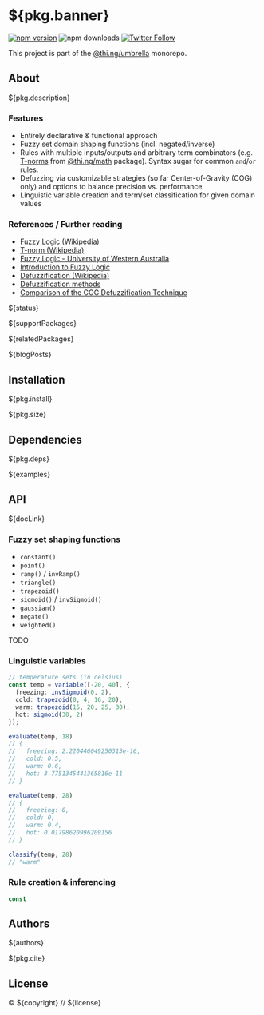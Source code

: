 # ${pkg.banner}

[![npm version](https://img.shields.io/npm/v/${pkg.name}.svg)](https://www.npmjs.com/package/${pkg.name})
![npm downloads](https://img.shields.io/npm/dm/${pkg.name}.svg)
[![Twitter Follow](https://img.shields.io/twitter/follow/thing_umbrella.svg?style=flat-square&label=twitter)](https://twitter.com/thing_umbrella)

This project is part of the
[@thi.ng/umbrella](https://github.com/thi-ng/umbrella/) monorepo.

<!-- TOC -->

## About

${pkg.description}

### Features

- Entirely declarative & functional approach
- Fuzzy set domain shaping functions (incl. negated/inverse)
- Rules with multiple inputs/outputs and arbitrary term combinators (e.g.
  [T-norms](https://en.wikipedia.org/wiki/T-norm) from
  [@thi.ng/math](https://github.com/thi-ng/umbrella/blob/feature/fuzzy/packages/math/src/tnorms.ts)
  package). Syntax sugar for common `and`/`or` rules.
- Defuzzing via customizable strategies (so far Center-of-Gravity (COG) only)
  and options to balance precision vs. performance.
- Linguistic variable creation and term/set classification for given domain
  values

### References / Further reading

- [Fuzzy Logic (Wikipedia)](https://en.wikipedia.org/wiki/Fuzzy_logic)
- [T-norm (Wikipedia)](https://en.wikipedia.org/wiki/T-Norm)
- [Fuzzy Logic - University of Western Australia](https://teaching.csse.uwa.edu.au/units/CITS7212/Lectures/Students/Fuzzy.pdf)
- [Introduction to Fuzzy Logic](https://www.researchgate.net/publication/267041266_Introduction_to_fuzzy_logic)
- [Defuzzification (Wikipedia)](https://en.wikipedia.org/wiki/Defuzzification)
- [Defuzzification methods](https://cse.iitkgp.ac.in/~dsamanta/courses/archive/sca/Archives/Chapter%205%20Defuzzification%20Methods.pdf)
- [Comparison of the COG Defuzzification Technique](https://arxiv.org/pdf/1612.00742.pdf)

${status}

${supportPackages}

${relatedPackages}

${blogPosts}

## Installation

${pkg.install}

${pkg.size}

## Dependencies

${pkg.deps}

${examples}

## API

${docLink}

### Fuzzy set shaping functions

- `constant()`
- `point()`
- `ramp()` / `invRamp()`
- `triangle()`
- `trapezoid()`
- `sigmoid()` / `invSigmoid()`
- `gaussian()`
- `negate()`
- `weighted()`

TODO

### Linguistic variables

```ts
// temperature sets (in celsius)
const temp = variable([-20, 40], {
  freezing: invSigmoid(0, 2),
  cold: trapezoid(0, 4, 16, 20),
  warm: trapezoid(15, 20, 25, 30),
  hot: sigmoid(30, 2)
});

evaluate(temp, 18)
// {
//   freezing: 2.220446049250313e-16,
//   cold: 0.5,
//   warm: 0.6,
//   hot: 3.7751345441365816e-11
// }

evaluate(temp, 28)
// {
//   freezing: 0,
//   cold: 0,
//   warm: 0.4,
//   hot: 0.01798620996209156
// }

classify(temp, 28)
// "warm"
```

### Rule creation & inferencing

```ts
const
```

## Authors

${authors}

${pkg.cite}

## License

&copy; ${copyright} // ${license}
